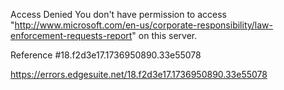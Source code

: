 Access Denied
You don't have permission to access "http://www.microsoft.com/en-us/corporate-responsibility/law-enforcement-requests-report" on this server.

Reference #18.f2d3e17.1736950890.33e55078

https://errors.edgesuite.net/18.f2d3e17.1736950890.33e55078